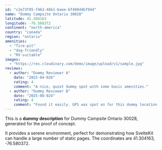 ```yaml
---
id: "c2e73f95-f463-46b1-baee-bf498d4bf94d"
name: "Dummy Campsite Ontario 30028"
latitude: 41.304163
longitude: -76.580372
continent: "north-america"
country: "canada"
region: "ontario"
amenities:
  - "fire-pit"
  - "dog-friendly"
  - "RV-suitable"
images:
  - "https://res.cloudinary.com/demo/image/upload/v1/sample.jpg"
reviews:
  - author: "Dummy Reviewer A"
    date: "2025-04-026"
    rating: 4
    comment: "A nice, quiet dummy spot with some basic amenities."
  - author: "Dummy Reviewer B"
    date: "2025-08-024"
    rating: 4
    comment: "Found it easily. GPS was spot on for this dummy location."
---
```


This is a **dummy description** for Dummy Campsite Ontario 30028, generated for the proof of concept.

It provides a serene environment, perfect for demonstrating how SvelteKit can handle a large number of static pages. The coordinates are 41.304163, -76.580372.
